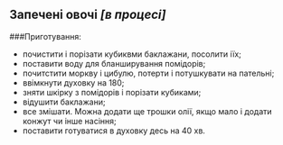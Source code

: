 Запечені овочі _[в процесі]_
--------------

###Приготування:

- почистити і порізати кубиквми баклажани, посолити іїх;
- поставити воду для бланширування помідорів;
- почитстити моркву і цибулю, потерти і потушкувати на пательні;
- ввімкнути духовку на 180;
- зняти шкірку з помідорів і порізати кубиками;
- відушити баклажани;
- все змішати. Можна додати ще трошки олії, якщо мало і додати конжут чи інше насіння;
- поставити готуватися в духовку десь на 40 хв.
